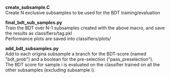 **create_subsample.C**  
Create N exclusive subsamples to be used for the BDT training/evaluation

**final_bdt_sub_samples.py**  
Train the BDT over N-1 subsamples created with the above macro, and save the results as classifiers/tag.pkl  
Performance plots are saved into classifiers/plots/

**add_bdt_subsamples.py**  
Add to each origina subsample a branch  for the BDT-score (named "bdt_prob") and a boolean for the pre-selection ("pass_preselection").  
The BDT score for sample i is evaluated on the classifier trained on all the other subsamples (excluding subsample i).   

